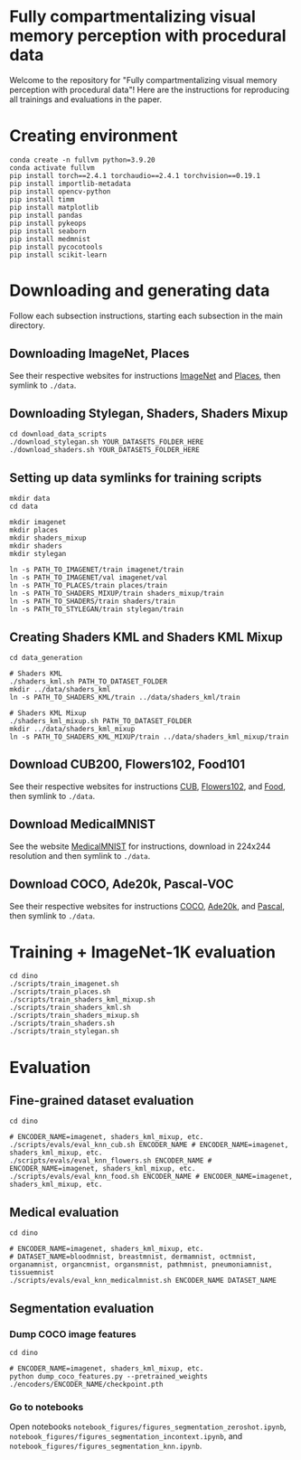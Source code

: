 # Fully compartmentalizing visual memory perception with procedural data

Welcome to the repository for "Fully compartmentalizing visual memory perception with procedural data"! Here are the instructions for reproducing all trainings and evaluations in the paper.

# Creating environment
```
conda create -n fullvm python=3.9.20
conda activate fullvm
pip install torch==2.4.1 torchaudio==2.4.1 torchvision==0.19.1
pip install importlib-metadata
pip install opencv-python
pip install timm
pip install matplotlib
pip install pandas
pip install pykeops
pip install seaborn
pip install medmnist
pip install pycocotools
pip install scikit-learn
```

# Downloading and generating data
Follow each subsection instructions, starting each subsection in the main directory.

## Downloading ImageNet, Places
See their respective websites for instructions [ImageNet](https://image-net.org/download.php) and [Places](http://places.csail.mit.edu), then symlink to `./data`.

## Downloading Stylegan, Shaders, Shaders Mixup
```
cd download_data_scripts
./download_stylegan.sh YOUR_DATASETS_FOLDER_HERE
./download_shaders.sh YOUR_DATASETS_FOLDER_HERE
```
## Setting up data symlinks for training scripts
```
mkdir data
cd data

mkdir imagenet
mkdir places
mkdir shaders_mixup
mkdir shaders
mkdir stylegan

ln -s PATH_TO_IMAGENET/train imagenet/train
ln -s PATH_TO_IMAGENET/val imagenet/val
ln -s PATH_TO_PLACES/train places/train
ln -s PATH_TO_SHADERS_MIXUP/train shaders_mixup/train
ln -s PATH_TO_SHADERS/train shaders/train
ln -s PATH_TO_STYLEGAN/train stylegan/train
```

## Creating Shaders KML and Shaders KML Mixup
```
cd data_generation

# Shaders KML
./shaders_kml.sh PATH_TO_DATASET_FOLDER
mkdir ../data/shaders_kml
ln -s PATH_TO_SHADERS_KML/train ../data/shaders_kml/train

# Shaders KML Mixup
./shaders_kml_mixup.sh PATH_TO_DATASET_FOLDER
mkdir ../data/shaders_kml_mixup
ln -s PATH_TO_SHADERS_KML_MIXUP/train ../data/shaders_kml_mixup/train
```

## Download CUB200, Flowers102, Food101
See their respective websites for instructions [CUB](https://www.vision.caltech.edu/datasets/cub_200_2011/), [Flowers102](https://www.robots.ox.ac.uk/~vgg/data/flowers/102/), and [Food](https://data.vision.ee.ethz.ch/cvl/datasets_extra/food-101/), then symlink to `./data`.

## Download MedicalMNIST
See the website [MedicalMNIST](https://medmnist.com) for instructions, download in 224x244 resolution and then symlink to `./data`.

## Download COCO, Ade20k, Pascal-VOC
See their respective websites for instructions [COCO](https://cocodataset.org/#download), [Ade20k](https://ade20k.csail.mit.edu), and [Pascal](http://host.robots.ox.ac.uk/pascal/VOC/), then symlink to `./data`.

# Training + ImageNet-1K evaluation
```
cd dino
./scripts/train_imagenet.sh
./scripts/train_places.sh
./scripts/train_shaders_kml_mixup.sh
./scripts/train_shaders_kml.sh
./scripts/train_shaders_mixup.sh
./scripts/train_shaders.sh
./scripts/train_stylegan.sh
```

# Evaluation

## Fine-grained dataset evaluation
```
cd dino

# ENCODER_NAME=imagenet, shaders_kml_mixup, etc.
./scripts/evals/eval_knn_cub.sh ENCODER_NAME # ENCODER_NAME=imagenet, shaders_kml_mixup, etc.
./scripts/evals/eval_knn_flowers.sh ENCODER_NAME # ENCODER_NAME=imagenet, shaders_kml_mixup, etc.
./scripts/evals/eval_knn_food.sh ENCODER_NAME # ENCODER_NAME=imagenet, shaders_kml_mixup, etc.
```

## Medical evaluation
```
cd dino

# ENCODER_NAME=imagenet, shaders_kml_mixup, etc.
# DATASET_NAME=bloodmnist, breastmnist, dermamnist, octmnist, organamnist, organcmnist, organsmnist, pathmnist, pneumoniamnist, tissuemnist
./scripts/evals/eval_knn_medicalmnist.sh ENCODER_NAME DATASET_NAME 
```

## Segmentation evaluation
### Dump COCO image features
```
cd dino

# ENCODER_NAME=imagenet, shaders_kml_mixup, etc.
python dump_coco_features.py --pretrained_weights ./encoders/ENCODER_NAME/checkpoint.pth
```
### Go to notebooks
Open notebooks `notebook_figures/figures_segmentation_zeroshot.ipynb`, `notebook_figures/figures_segmentation_incontext.ipynb`, and `notebook_figures/figures_segmentation_knn.ipynb`.

